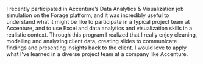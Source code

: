 I recently participated in Accenture’s Data Analytics & Visualization job simulation on the Forage platform, and it was incredibly useful to understand what it might be like to participate in a typical project team at Accenture, and to use Excel and data analytics and visualization skills in a realistic context.   Through this program I realized that I really enjoy cleaning, modelling and analyzing client data, creating slides to communicate findings and presenting insights back to the client. I would love to apply what I've learned in a diverse project team at a company like Accenture. 

